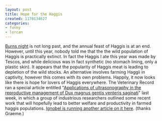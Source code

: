 ```yaml
---
layout: post
title: Hope for the Haggis
created: 1170134627
categories:
- funny
- lorcan
---
```

<a href="http://www.bbc.co.uk/scotland/events/burns/">Burns night</a> is not long past, and the annual feast of Haggis is at an end. However, until this year, nobody told me that the the wild population of Haggis is practically extinct. In fact the Haggis I ate this year was made by Tescos, and while delicious was in fact synthetic (no stomach lining, only a plastic skin). It appears that the popularity of Haggis meat is leading to depletion of the wild stocks. An alternative involves farming Haggii in captivity, however this comes with its own problems. Happily, it now looks like there is hope for lovers of Haggis everywhere. The Veterinary Record ran a special article entitled "<a href="http://www.ncbi.nlm.nih.gov/entrez/query.fcgi?db=pubmed&cmd=Retrieve&dopt=AbstractPlus&list_uids=17237461&query_hl=3&itool=pubmed_docsum">Applications of ultrasonography in the reproductive management of Dux magnus gentis venteris saginati</a>" last week, in which a group of industrious researchers outlined some recent work that will hopefully lead to better welfare and productivity in farmed haggis populations. <a href="http://improbable.com/2007/01/28/how-to-raise-haggis/">Ignobel is running another article on it here</a>. (thanks Graeme.)
